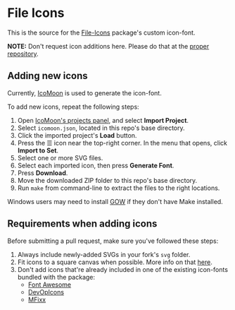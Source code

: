 File Icons
==========

This is the source for the [File-Icons](https://github.com/DanBrooker/file-icons) package's custom icon-font.

**NOTE:** Don't request icon additions here. Please do that at the [proper repository](https://github.com/DanBrooker/file-icons/issues/).



Adding new icons
----------------
Currently, [IcoMoon](https://icomoon.io/) is used to generate the icon-font.

To add new icons, repeat the following steps:

1. Open [IcoMoon's projects panel](https://icomoon.io/app/#/projects), and select **Import Project**.
2. Select `icomoon.json`, located in this repo's base directory.
3. Click the imported project's **Load** button.
4. Press the ☰ icon near the top-right corner. In the menu that opens, click **Import to Set**. 
5. Select one or more SVG files.
6. Select each imported icon, then press **Generate Font**.
7. Press **Download**.
8. Move the downloaded ZIP folder to this repo's base directory.
9. Run `make` from command-line to extract the files to the right locations.

Windows users may need to install [GOW](https://github.com/bmatzelle/gow) if they don't have Make installed.


Requirements when adding icons
------------------------------
Before submitting a pull request, make sure you've followed these steps:

1. Always include newly-added SVGs in your fork's `svg` folder.
2. Fit icons to a square canvas when possible. More info on that [here](https://github.com/Alhadis/DevOpicons#size-fixes).
3. Don't add icons that're already included in one of the existing icon-fonts bundled with the package:
	* [Font Awesome](http://fortawesome.github.io/Font-Awesome/cheatsheet/)
	* [DevOpIcons](https://github.com/Alhadis/DevOpicons)
	* [MFixx](https://github.com/Alhadis/MFixx)
